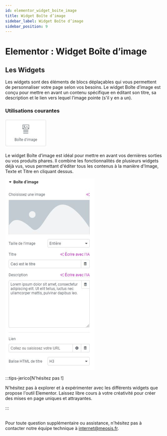 ```yaml
---
id: elementor_widget_boite_image
title: Widget Boîte d’image
sidebar_label: Widget Boîte d’image
sidebar_position: 9
---
```


# Elementor : Widget Boîte d’image

## Les Widgets

Les widgets sont des éléments de blocs déplaçables qui vous permettent de personnaliser votre page selon vos besoins. Le widget Boîte d’image est conçu pour mettre en avant un contenu spécifique en éditant son titre, sa description et le lien vers lequel l’image pointe (s'il y en a un).

### Utilisations courantes

![Boîte](./img/54.jpg)

Le widget Boîte d’image est idéal pour mettre en avant vos dernières sorties ou vos produits phares. Il combine les fonctionnalités de plusieurs widgets déjà vus, vous permettant d'éditer tous les contenus à la manière d'Image, Texte et Titre en cliquant dessus.

![Boîte](./img/53.jpg)

:::tips-jerico[N'hésitez pas !]

N'hésitez pas à explorer et à expérimenter avec les différents widgets que propose l'outil Elementor. Laissez libre cours à votre créativité pour créer des mises en page uniques et attrayantes. 

:::

\
Pour toute question supplémentaire ou assistance, n'hésitez pas à contacter notre équipe technique à internet@meosis.fr.

